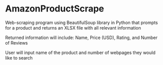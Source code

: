 # AmazonProductScrape
Web-scraping program using BeautifulSoup library in Python that prompts for a product and returns an XLSX file with all relevant information

Returned information will include: Name, Price (USD), Rating, and Number of Reviews

User will input name of the product and number of webpages they would like to search
